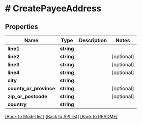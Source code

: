 # # CreatePayeeAddress

## Properties

Name | Type | Description | Notes
------------ | ------------- | ------------- | -------------
**line1** | **string** |  | 
**line2** | **string** |  | [optional] 
**line3** | **string** |  | [optional] 
**line4** | **string** |  | [optional] 
**city** | **string** |  | 
**county_or_province** | **string** |  | [optional] 
**zip_or_postcode** | **string** |  | [optional] 
**country** | **string** |  | 

[[Back to Model list]](../../README.md#documentation-for-models) [[Back to API list]](../../README.md#documentation-for-api-endpoints) [[Back to README]](../../README.md)


